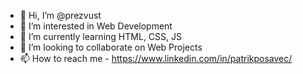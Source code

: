 - 👋 Hi, I’m @prezvust
- 👀 I’m interested in Web Development
- 🌱 I’m currently learning HTML, CSS, JS
- 💞️ I’m looking to collaborate on Web Projects
- 📫 How to reach me - https://www.linkedin.com/in/patrikposavec/

<!---
prezvust/prezvust is a ✨ special ✨ repository because its `README.md` (this file) appears on your GitHub profile.
You can click the Preview link to take a look at your changes.
--->

